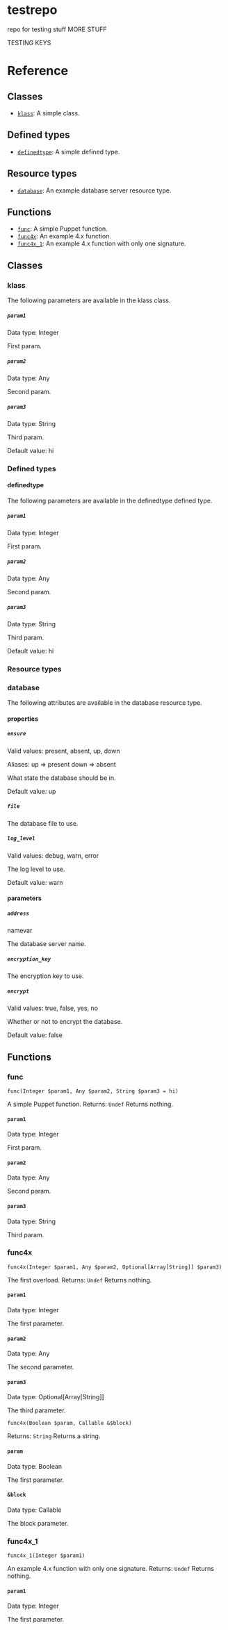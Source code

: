 # testrepo
repo for testing stuff
MORE STUFF

TESTING KEYS
# Reference
## Classes
* [`klass`](#klass): A simple class.
## Defined types
* [`definedtype`](#definedtype): A simple defined type.
## Resource types
* [`database`](#database): An example database server resource type.
## Functions
* [`func`](#func): A simple Puppet function.
* [`func4x`](#func4x): An example 4.x function.
* [`func4x_1`](#func4x_1): An example 4.x function with only one signature.
## Classes

### klass

The following parameters are available in the klass class.

##### `param1`

Data type: Integer

First param.

##### `param2`

Data type: Any

Second param.

##### `param3`

Data type: String

Third param.

Default value: hi

### Defined types

#### definedtype

The following parameters are available in the definedtype defined type.

##### `param1`

Data type: Integer

First param.


##### `param2`

Data type: Any

Second param.


##### `param3`

Data type: String

Third param.

Default value: hi

### Resource types

### database

The following attributes are available in the database resource type.

#### properties

##### `ensure`

Valid values: present, absent, up, down

Aliases:  up => present  down => absent

What state the database should be in.

Default value: up

##### `file`

The database file to use.

##### `log_level`

Valid values: debug, warn, error

The log level to use.

Default value: warn

#### parameters

##### `address`

namevar

The database server name.

##### `encryption_key`

The encryption key to use.

##### `encrypt`

Valid values: true, false, yes, no

Whether or not to encrypt the database.

Default value: false


## Functions

### func

`func(Integer $param1, Any $param2, String $param3 = hi)`

A simple Puppet function.
Returns: `Undef` Returns nothing.

#### `param1`

Data type: Integer

First param.

#### `param2`

Data type: Any

Second param.

#### `param3`

Data type: String

Third param.

### func4x

`func4x(Integer $param1, Any $param2, Optional[Array[String]] $param3)`

The first overload.
Returns: `Undef` Returns nothing.

#### `param1`

Data type: Integer

The first parameter.

#### `param2`

Data type: Any

The second parameter.

#### `param3`

Data type: Optional[Array[String]]

The third parameter.

`func4x(Boolean $param, Callable &$block)`


Returns: `String` Returns a string.

#### `param`

Data type: Boolean

The first parameter.

#### `&block`

Data type: Callable

The block parameter.

### func4x_1

`func4x_1(Integer $param1)`

An example 4.x function with only one signature.
Returns: `Undef` Returns nothing.

#### `param1`

Data type: Integer

The first parameter.
